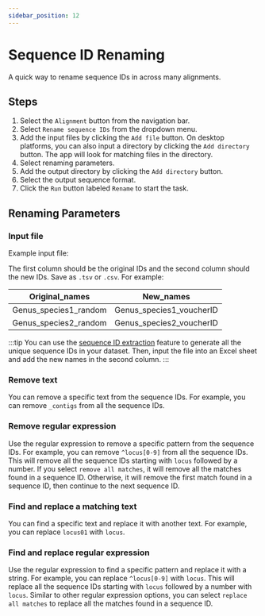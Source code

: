 ```yaml
---
sidebar_position: 12
---
```


# Sequence ID Renaming

A quick way to rename sequence IDs in across many alignments.

## Steps

1. Select the `Alignment` button from the navigation bar.
2. Select `Rename sequence IDs` from the dropdown menu.
3. Add the input files by clicking the `Add file` button. On desktop platforms, you can also input a directory by clicking the `Add directory` button. The app will look for matching files in the directory.
4. Select renaming parameters.
5. Add the output directory by clicking the `Add directory` button.
6. Select the output sequence format.
7. Click the `Run` button labeled `Rename` to start the task.

## Renaming Parameters

### Input file

Example input file:

The first column should be the original IDs and the second column should the new IDs. Save as `.tsv` or `.csv`. For example:

| Original_names        | New_names                |
| --------------------- | ------------------------ |
| Genus_species1_random | Genus_species1_voucherID |
| Genus_species2_random | Genus_species2_voucherID |

:::tip
You can use the [sequence ID extraction](./sequence-id) feature to generate all the unique sequence IDs in your dataset. Then, input the file into an Excel sheet and add the new names in the second column.
:::

### Remove text

You can remove a specific text from the sequence IDs. For example, you can remove `_contigs` from all the sequence IDs.

### Remove regular expression

Use the regular expression to remove a specific pattern from the sequence IDs. For example, you can remove `^locus[0-9]` from all the sequence IDs. This will remove all the sequence IDs starting with `locus` followed by a number. If you select `remove all matches`, it will remove all the matches found in a sequence ID. Otherwise, it will remove the first match found in a sequence ID, then continue to the next sequence ID.

### Find and replace a matching text

You can find a specific text and replace it with another text. For example, you can replace `locus01` with `locus`.

### Find and replace regular expression

Use the regular expression to find a specific pattern and replace it with a string. For example, you can replace `^locus[0-9]` with `locus`. This will replace all the sequence IDs starting with `locus` followed by a number with `locus`. Similar to other regular expression options, you can select `replace all matches` to replace all the matches found in a sequence ID.
